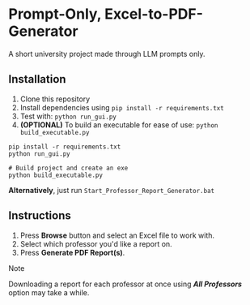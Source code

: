 # Prompt-Only, Excel-to-PDF-Generator
A short university project made through LLM prompts only.

## Installation
1. Clone this repository
2. Install dependencies using ```pip install -r requirements.txt```
3. Test with: ```python run_gui.py```
4. **(OPTIONAL)** To build an executable for ease of use: ```python build_executable.py```
```shell
pip install -r requirements.txt
python run_gui.py
```
```shell
# Build project and create an exe
python build_executable.py
```

**Alternatively**, just run ```Start_Professor_Report_Generator.bat```

## Instructions
1. Press **Browse** button and select an Excel file to work with.
2. Select which professor you'd like a report on.
3. Press **Generate PDF Report(s)**.

> [!NOTE]
> Downloading a report for each professor at once using ***All Professors*** option may take a while. 
